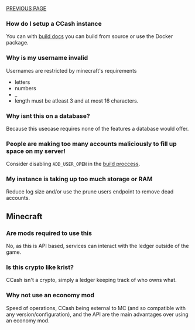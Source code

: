 [PREVIOUS PAGE](building.md) 

### How do I setup a CCash instance
You can with [build docs](https://github.com/EntireTwix/CCash/blob/main/docs/building.md) you can build from source or use the Docker package.
### Why is my username invalid
Usernames are restricted by minecraft's requirements
* letters
* numbers
* _
* length must be atleast 3 and at most 16 characters.
### Why isnt this on a database?
Because this usecase requires none of the features a database would offer. 
### People are making too many accounts maliciously to fill up space on my server!
Consider disabling `ADD_USER_OPEN` in the [build proccess](https://github.com/EntireTwix/CCash/blob/main/docs/building.md).
### My instance is taking up too much storage or RAM
Reduce log size and/or use the prune users endpoint to remove dead accounts.

## Minecraft
### Are mods required to use this
No, as this is API based, services can interact with the ledger outside of the game.
### Is this crypto like krist?
CCash isn't a crypto, simply a ledger keeping track of who owns what.
### Why not use an economy mod
Speed of operations, CCash being external to MC (and so compatible with any version/configuration), and the API are the main advantages over using an economy mod.
